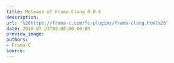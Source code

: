 ```yaml
---
title: Release of Frama-Clang 0.0.6
description:
url: '%20https://frama-c.com/fc-plugins/frama-clang.html%20'
date: 2018-07-23T00:00:00-00:00
preview_image:
authors:
- Frama-C
source:
---
```



